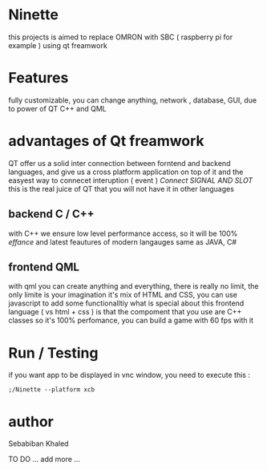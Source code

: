# Ninette
this projects is aimed to replace OMRON with SBC ( raspberry pi for example ) using qt freamwork

# Features
fully customizable, you can change anything, network , database, GUI,  due to power of QT C++ and QML

# advantages of Qt freamwork
QT offer us a solid inter connection between forntend and backend languages, and give us a cross platform application on top of it
and the easyest way to connecet interuption ( event ) 
*Connect SIGNAL AND SLOT* this is the real juice of QT that you will not have it in other languages 

## backend C / C++
with C++ we ensure low level performance access, so it will be 100% *effance*
and latest feautures of modern langauges same as JAVA, C#
## frontend QML
with qml you can create anything and everything, there is really no limit, the only limite is your imagination
it's mix of HTML and CSS, you can use javascript to add some functionalltiy
what is special about this frontend language ( vs html + css ) is that the compoment that you use are C++ classes
so it's 100% perfomance, you can build a game with 60 fps with it

# Run / Testing
if you want app to be displayed in vnc window, you need to execute this :

```
;/Ninette --platform xcb
```


# author
Sebabiban Khaled

TO DO ... add more ...
